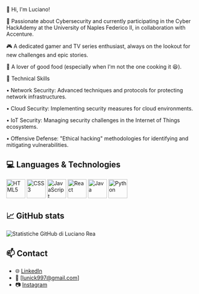 👋 Hi, I'm Luciano! 

🚀 Passionate about Cybersecurity and currently participating in the Cyber HackAdemy at the University of Naples Federico II, in collaboration with Accenture.

🎮 A dedicated gamer and TV series enthusiast, always on the lookout for new challenges and epic stories.

🍕 A lover of good food (especially when I'm not the one cooking it 😆).

🔧 Technical Skills

• Network Security: Advanced techniques and protocols for protecting network infrastructures.

• Cloud Security: Implementing security measures for cloud environments.

• IoT Security: Managing security challenges in the Internet of Things ecosystems.

• Offensive Defense: "Ethical hacking" methodologies for identifying and mitigating vulnerabilities.

## 💻 Languages & Technologies
<p align="left">
  <img src="https://cdn.jsdelivr.net/gh/devicons/devicon/icons/html5/html5-original.svg" alt="HTML5" width="50" height="50"/>
  <img src="https://cdn.jsdelivr.net/gh/devicons/devicon/icons/css3/css3-original.svg" alt="CSS3" width="50" height="50"/>
  <img src="https://cdn.jsdelivr.net/gh/devicons/devicon/icons/javascript/javascript-original.svg" alt="JavaScript" width="50" height="50"/>
  <img src="https://cdn.jsdelivr.net/gh/devicons/devicon/icons/react/react-original.svg" alt="React" width="50" height="50"/>
  <img src="https://cdn.jsdelivr.net/gh/devicons/devicon/icons/java/java-original.svg" alt="Java" width="50" height="50"/>
  <img src="https://cdn.jsdelivr.net/gh/devicons/devicon/icons/python/python-original.svg" alt="Python" width="50" height="50"/>
</p>

## 📈 GitHub stats
![Statistiche GitHub di Luciano Rea](https://github-readme-stats.vercel.app/api?username=Camrotez&show_icons=true&theme=radical)

## 📫 Contact
- 🌐 [LinkedIn](https://www.linkedin.com/in/luciano-rea-a3437b285/)
- 📧 [lunick997@gmail.com]
- 📷 [Instagram](https://www.instagram.com/camrotez_)

